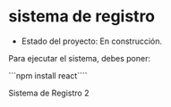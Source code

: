 <h1> sistema de registro</h1>

- Estado del proyecto: En construcción.

Para ejecutar el sistema, debes poner:

```npm install react````

Sistema de Registro 2
